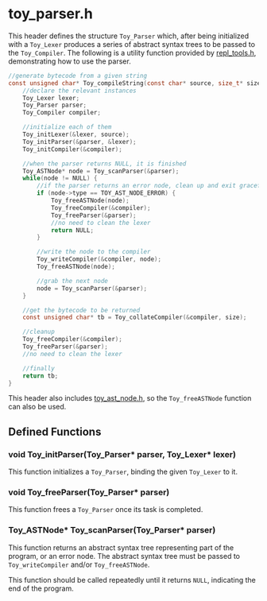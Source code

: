 # toy_parser.h

This header defines the structure `Toy_Parser` which, after being initialized with a `Toy_Lexer` produces a series of abstract syntax trees to be passed to the `Toy_Compiler`. The following is a utility function provided by [repl_tools.h](repl_tools_h.md), demonstrating how to use the parser.

```c
//generate bytecode from a given string
const unsigned char* Toy_compileString(const char* source, size_t* size) {
    //declare the relevant instances
	Toy_Lexer lexer;
	Toy_Parser parser;
	Toy_Compiler compiler;

    //initialize each of them
	Toy_initLexer(&lexer, source);
	Toy_initParser(&parser, &lexer);
	Toy_initCompiler(&compiler);

    //when the parser returns NULL, it is finished
	Toy_ASTNode* node = Toy_scanParser(&parser);
	while(node != NULL) {
		//if the parser returns an error node, clean up and exit gracefully
		if (node->type == TOY_AST_NODE_ERROR) {
			Toy_freeASTNode(node);
			Toy_freeCompiler(&compiler);
			Toy_freeParser(&parser);
            //no need to clean the lexer
			return NULL;
		}

        //write the node to the compiler
		Toy_writeCompiler(&compiler, node);
		Toy_freeASTNode(node);

        //grab the next node
		node = Toy_scanParser(&parser);
	}

	//get the bytecode to be returned
	const unsigned char* tb = Toy_collateCompiler(&compiler, size);

	//cleanup
	Toy_freeCompiler(&compiler);
	Toy_freeParser(&parser);
	//no need to clean the lexer

	//finally
	return tb;
}
```

This header also includes [toy_ast_node.h](toy_ast_node_h.md), so the `Toy_freeASTNode` function can also be used.

## Defined Functions

### void Toy_initParser(Toy_Parser* parser, Toy_Lexer* lexer)

This function initializes a `Toy_Parser`, binding the given `Toy_Lexer` to it.

### void Toy_freeParser(Toy_Parser* parser)

This function frees a `Toy_Parser` once its task is completed.

### Toy_ASTNode* Toy_scanParser(Toy_Parser* parser)

This function returns an abstract syntax tree representing part of the program, or an error node. The abstract syntax tree must be passed to `Toy_writeCompiler` and/or `Toy_freeASTNode`.

This function should be called repeatedly until it returns `NULL`, indicating the end of the program.

